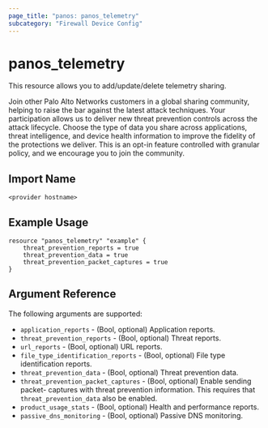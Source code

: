 ```yaml
---
page_title: "panos: panos_telemetry"
subcategory: "Firewall Device Config"
---
```


# panos_telemetry

This resource allows you to add/update/delete telemetry sharing.

Join other Palo Alto Networks customers in a global sharing community, helping
to raise the bar against the latest attack techniques. Your participation
allows us to deliver new threat prevention controls across the attack
lifecycle. Choose the type of data you share across applications, threat
intelligence, and device health information to improve the fidelity of the
protections we deliver. This is an opt-in feature controlled with granular
policy, and we encourage you to join the community.


## Import Name

```
<provider hostname>
```


## Example Usage

```hcl
resource "panos_telemetry" "example" {
    threat_prevention_reports = true
    threat_prevention_data = true
    threat_prevention_packet_captures = true
}
```

## Argument Reference

The following arguments are supported:

* `application_reports` - (Bool, optional) Application reports.
* `threat_prevention_reports` - (Bool, optional) Threat reports.
* `url_reports` - (Bool, optional) URL reports.
* `file_type_identification_reports` - (Bool, optional) File type identification
  reports.
* `threat_prevention_data` - (Bool, optional) Threat prevention data.
* `threat_prevention_packet_captures` - (Bool, optional) Enable sending packet-
  captures with threat prevention information. This requires that
  `threat_prevention_data` also be enabled.
* `product_usage_stats` - (Bool, optional) Health and performance reports.
* `passive_dns_monitoring` - (Bool, optional) Passive DNS monitoring.
